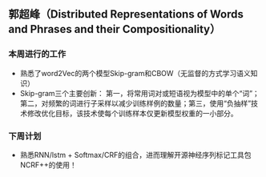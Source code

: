 ## 郭超峰（Distributed Representations of Words and Phrases and their Compositionality）
### 本周进行的工作
* 熟悉了word2Vec的两个模型Skip-gram和CBOW（无监督的方式学习语义知识）
* Skip-gram三个主要创新：
第一，将常用词对或短语视为模型中的单个“词”；第二，对频繁的词进行子采样以减少训练样例的数量；第三，使用“负抽样”技术修改优化目标，该技术使每个训练样本仅更新模型权重的一小部分。
### 下周计划
* 熟悉RNN/lstm + Softmax/CRF的组合，进而理解开源神经序列标记工具包NCRF++的使用！ 
